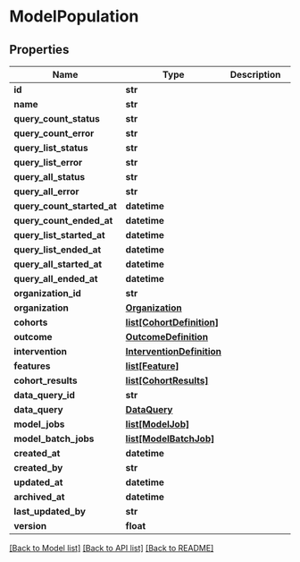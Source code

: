 # ModelPopulation

## Properties
Name | Type | Description | Notes
------------ | ------------- | ------------- | -------------
**id** | **str** |  | [optional] 
**name** | **str** |  | [optional] 
**query_count_status** | **str** |  | [optional] 
**query_count_error** | **str** |  | [optional] 
**query_list_status** | **str** |  | [optional] 
**query_list_error** | **str** |  | [optional] 
**query_all_status** | **str** |  | [optional] 
**query_all_error** | **str** |  | [optional] 
**query_count_started_at** | **datetime** |  | [optional] 
**query_count_ended_at** | **datetime** |  | [optional] 
**query_list_started_at** | **datetime** |  | [optional] 
**query_list_ended_at** | **datetime** |  | [optional] 
**query_all_started_at** | **datetime** |  | [optional] 
**query_all_ended_at** | **datetime** |  | [optional] 
**organization_id** | **str** |  | [optional] 
**organization** | [**Organization**](Organization.md) |  | [optional] 
**cohorts** | [**list[CohortDefinition]**](CohortDefinition.md) |  | [optional] 
**outcome** | [**OutcomeDefinition**](OutcomeDefinition.md) |  | [optional] 
**intervention** | [**InterventionDefinition**](InterventionDefinition.md) |  | [optional] 
**features** | [**list[Feature]**](Feature.md) |  | [optional] 
**cohort_results** | [**list[CohortResults]**](CohortResults.md) |  | [optional] 
**data_query_id** | **str** |  | [optional] 
**data_query** | [**DataQuery**](DataQuery.md) |  | [optional] 
**model_jobs** | [**list[ModelJob]**](ModelJob.md) |  | [optional] 
**model_batch_jobs** | [**list[ModelBatchJob]**](ModelBatchJob.md) |  | [optional] 
**created_at** | **datetime** |  | [optional] 
**created_by** | **str** |  | [optional] 
**updated_at** | **datetime** |  | [optional] 
**archived_at** | **datetime** |  | [optional] 
**last_updated_by** | **str** |  | [optional] 
**version** | **float** |  | [optional] 

[[Back to Model list]](../README.md#documentation-for-models) [[Back to API list]](../README.md#documentation-for-api-endpoints) [[Back to README]](../README.md)

